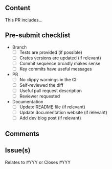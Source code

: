 ## Content
<!-- Explain the reason for this change, if a feature is added, a bug is fixed, ... -->
This PR includes...

## Pre-submit checklist

- Branch
  - [ ] Tests are provided (if possible)
  - [ ] Crates versions are updated (if relevant)
  - [ ] Commit sequence broadly makes sense
  - [ ] Key commits have useful messages
- PR
  - [ ] No clippy warnings in the CI
  - [ ] Self-reviewed the diff
  - [ ] Useful pull request description
  - [ ] Reviewer requested
- Documentation
  - [ ] Update README file (if relevant)
  - [ ] Update documentation website (if relevant)
  - [ ] Add dev blog post (if relevant)

## Comments
<!-- Some optional comments about the PR, such as how to run a command, or warnings about usage, .... -->

## Issue(s)
<!-- The issue(s) this PR relates to or closes -->
Relates to #YYY or Closes #YYY
